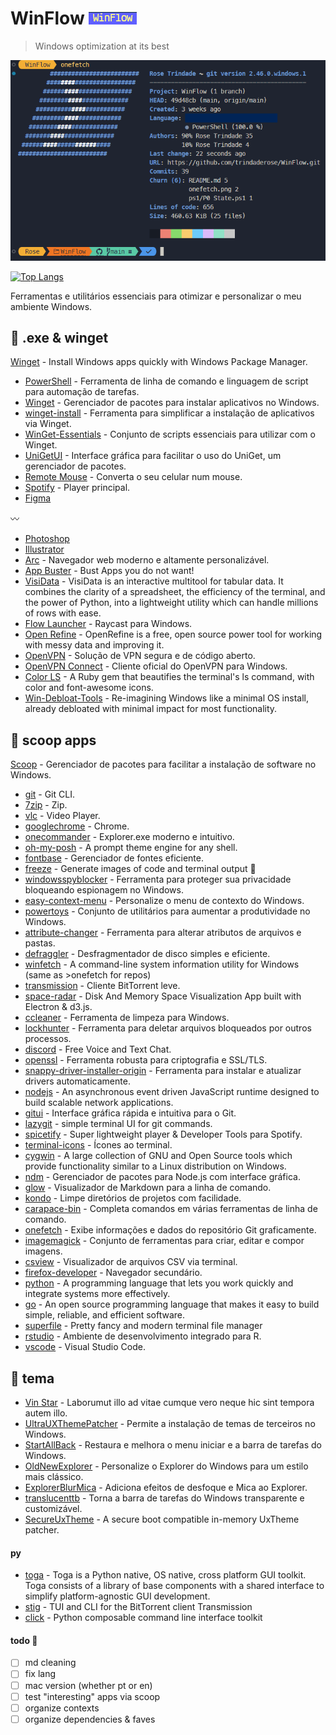 # WinFlow ![WinFlow](./assets/logo.png)

> Windows optimization at its best

![screenshot](./assets/onefetch.png)

[![Top Langs](https://github-readme-stats.vercel.app/api/top-langs/?username=trindaderose&layout=donut-vertical)](https://github.com/anuraghazra/github-readme-stats)

Ferramentas e utilitários essenciais para otimizar e personalizar o meu ambiente Windows.

<!-- Se utiliza o Arc, salve em algum lugar seguro sua chave "arc_recovery_packet.txt" armazenada em C:\Users\%CURRENT_NAME%\Documents -->

## :gem: .exe & winget

[Winget](https://winstall.app/) - Install Windows apps quickly with Windows Package Manager.

-   [PowerShell](https://learn.microsoft.com/pt-br/powershell/) - Ferramenta de linha de comando e linguagem de script para automação de tarefas.
-   [Winget](https://learn.microsoft.com/pt-br/windows/package-manager/winget/) - Gerenciador de pacotes para instalar aplicativos no Windows.
-   [winget-install](https://github.com/asheroto/winget-install) - Ferramenta para simplificar a instalação de aplicativos via Winget.
-   [WinGet-Essentials](https://github.com/jjcarrier/PS-WinGet-Essentials) - Conjunto de scripts essenciais para utilizar com o Winget.
-   [UniGetUI](https://www.marticliment.com/unigetui/) - Interface gráfica para facilitar o uso do UniGet, um gerenciador de pacotes.
-   [Remote Mouse](https://www.remotemouse.net/) - Converta o seu celular num mouse.
-   [Spotify](https://winstall.app/apps/Spotify.Spotify) - Player principal.
-   [Figma](https://winstall.app/apps/Figma.Figma)

:wavy_dash:

-   [Photoshop](https://www.adobe.com/br/products/photoshop.html)
-   [Illustrator](https://www.adobe.com/br/products/illustrator.html)
-   [Arc](https://arc.net/) - Navegador web moderno e altamente personalizável.
-   [App Buster](https://www.oo-software.com/en/ooappbuster) - Bust Apps you do not want!
-   [VisiData](https://www.visidata.org/) - VisiData is an interactive multitool for tabular data. It combines the clarity of a spreadsheet, the efficiency of the terminal, and the power of Python, into a lightweight utility which can handle millions of rows with ease.
-   [Flow Launcher](https://www.flowlauncher.com/) - Raycast para Windows.
-   [Open Refine](https://github.com/OpenRefine) - OpenRefine is a free, open source power tool for working with messy data and improving it.
-   [OpenVPN](https://openvpn.net/) - Solução de VPN segura e de código aberto.
-   [OpenVPN Connect](https://openvpn.net/client/client-connect-vpn-for-windows/) - Cliente oficial do OpenVPN para Windows.
-   [Color LS](https://github.com/athityakumar/colorls?tab=readme-ov-file) - A Ruby gem that beautifies the terminal's ls command, with color and font-awesome icons.
-   [Win-Debloat-Tools](https://github.com/LeDragoX/Win-Debloat-Tools?tab=readme-ov-file) - Re-imagining Windows like a minimal OS install, already debloated with minimal impact for most functionality.

## :ice_cream: scoop apps

[Scoop](https://github.com/ThomasNieto/Scoop) - Gerenciador de pacotes para facilitar a instalação de software no Windows.

-   [git](https://git-scm.com/) - Git CLI.
-   [7zip](https://www.7-zip.org/) - Zip.
-   [vlc](https://www.videolan.org/vlc/) - Video Player.
-   [googlechrome](https://www.google.com/intl/pt-BR/chrome/) - Chrome.
-   [onecommander](https://www.onecommander.com/) - Explorer.exe moderno e intuitivo.
-   [oh-my-posh](https://ohmyposh.dev/) - A prompt theme engine for any shell.
-   [fontbase](https://fontba.se/) - Gerenciador de fontes eficiente.
-   [freeze](https://github.com/charmbracelet/freeze) - Generate images of code and terminal output 📸
-   [windowsspyblocker](https://crazymax.dev/WindowsSpyBlocker/download/) - Ferramenta para proteger sua privacidade bloqueando espionagem no Windows.
-   [easy-context-menu](https://www.sordum.org/7615/easy-context-menu-v1-6/) - Personalize o menu de contexto do Windows.
-   [powertoys](https://github.com/microsoft/PowerToys) - Conjunto de utilitários para aumentar a produtividade no Windows.
-   [attribute-changer](https://www.petges.lu/) - Ferramenta para alterar atributos de arquivos e pastas.
-   [defraggler](https://www.ccleaner.com/defraggler) - Desfragmentador de disco simples e eficiente.
-   [winfetch](https://github.com/lptstr/winfetch) - A command-line system information utility for Windows (same as >onefetch for repos)
-   [transmission](https://transmissionbt.com/) - Cliente BitTorrent leve.
-   [space-radar](https://github.com/zz85/space-radar) - Disk And Memory Space Visualization App built with Electron & d3.js.
-   [ccleaner](https://www.ccleaner.com/ccleaner) - Ferramenta de limpeza para Windows.
-   [lockhunter](https://lockhunter.com/) - Ferramenta para deletar arquivos bloqueados por outros processos.
-   [discord](https://discord.com/) - Free Voice and Text Chat.
-   [openssl](https://github.com/o2sh/onefetch?tab=readme-ov-file) - Ferramenta robusta para criptografia e SSL/TLS.
-   [snappy-driver-installer-origin](https://www.snappy-driver-installer.org/) - Ferramenta para instalar e atualizar drivers automaticamente.
-   [nodejs](https://nodejs.org) - An asynchronous event driven JavaScript runtime designed to build scalable network applications.
-   [gitui](https://github.com/extrawurst/gitui) - Interface gráfica rápida e intuitiva para o Git.
-   [lazygit](https://github.com/jesseduffield/lazygit) - simple terminal UI for git commands.
-   [spicetify](https://spicetify.app/docs/advanced-usage/installation) - Super lightweight player & Developer Tools para Spotify.
-   [terminal-icons](https://github.com/devblackops/Terminal-Icons) - Ícones ao terminal.
-   [cygwin](https://cygwin.com/) - A large collection of GNU and Open Source tools which provide functionality similar to a Linux distribution on Windows.
-   [ndm](https://github.com/720kb/ndm) - Gerenciador de pacotes para Node.js com interface gráfica.
-   [glow](https://github.com/charmbracelet/glow) - Visualizador de Markdown para a linha de comando.
-   [kondo](https://github.com/tbillington/kondo) - Limpe diretórios de projetos com facilidade.
-   [carapace-bin](https://carapace-sh.github.io/carapace-bin/carapace-bin.html) - Completa comandos em várias ferramentas de linha de comando.
-   [onefetch](https://github.com/o2sh/onefetch?tab=readme-ov-file) - Exibe informações e dados do repositório Git graficamente.
-   [imagemagick](https://imagemagick.org/) - Conjunto de ferramentas para criar, editar e compor imagens.
-   [csview](https://github.com/wfxr/csview) - Visualizador de arquivos CSV via terminal.
-   [firefox-developer](https://www.mozilla.org/en-US/firefox/developer/) - Navegador secundário.
-   [python](https://www.python.org/) - A programming language that lets you work quickly and integrate systems more effectively.
-   [go](https://scoop.sh/#/apps?q=go&id=dcfaae18877d76da268d8ca08a42959611368208) - An open source programming language that makes it easy to build simple, reliable, and efficient software.
-   [superfile](https://github.com/yorukot/superfile?tab=readme-ov-file#installation) - Pretty fancy and modern terminal file manager
-   [rstudio](https://posit.co/products/open-source/rstudio/) - Ambiente de desenvolvimento integrado para R.
-   [vscode](https://code.visualstudio.com/) - Visual Studio Code.

## :sunflower: tema

-   [Vin Star](https://www.vinstartheme.com/) - Laborumut illo ad vitae cumque vero neque hic sint tempora autem illo.
-   [UltraUXThemePatcher](https://www.ultrauxthemepatcher.com/) - Permite a instalação de temas de terceiros no Windows.
-   [StartAllBack](https://www.startallback.com/) - Restaura e melhora o menu iniciar e a barra de tarefas do Windows.
-   [OldNewExplorer](https://www.oldnewexplorer.com/) - Personalize o Explorer do Windows para um estilo mais clássico.
-   [ExplorerBlurMica](https://github.com/Maplespe/ExplorerBlurMica) - Adiciona efeitos de desfoque e Mica ao Explorer.
-   [translucenttb](https://github.com/TranslucentTB/TranslucentTB) - Torna a barra de tarefas do Windows transparente e customizável.
-   [SecureUxTheme](https://github.com/namazso/SecureUxTheme) - A secure boot compatible in-memory UxTheme patcher.

#### py

-   [toga](https://toga.readthedocs.io/en/latest/index.html) - Toga is a Python native, OS native, cross platform GUI toolkit. Toga consists of a library of base components with a shared interface to simplify platform-agnostic GUI development.
-   [stig](https://github.com/rndusr/stig) - TUI and CLI for the BitTorrent client Transmission
-   [click](https://github.com/pallets/click/) - Python composable command line interface toolkit

<!-- #### :icecream: interesting testing via scoop

-   [pdftk-builder](https://pdftk-builder-enhanced.sourceforge.io/) - Graphical interface to PDF ToolKit for document manipulation (merge, split, ...).
-   [picotorrent](https://github.com/picotorrent/picotorrent) - Cliente BitTorrent pequeno e rápido.
-   [processhacker](https://processhacker.sourceforge.io/) - Ferramenta para visualizar e gerenciar processos e serviços do Windows.
-   [sonic-visualiser](https://www.sonicvisualiser.org/) - Ferramenta para análise de áudio detalhada.
-   [runasti](https://github.com/jschicht/RunAsTI) - Launch processes with TrustedInstaller privilege.
-   [moneyregex](https://moneymanagerex.org/) - Gerenciador financeiro pessoal de código aberto.
-   [sonic-pi](https://sonic-pi.net/) - Ferramenta para criar música com código.
-   [sampler](https://github.com/sqshq/sampler?tab=readme-ov-file) - A tool for shell commands execution, visualization and alerting. -->

#### todo :ghost:

-   [ ] md cleaning
-   [ ] fix lang
-   [ ] mac version (whether pt or en)
-   [ ] test "interesting" apps via scoop
-   [ ] organize contexts
-   [ ] organize dependencies & faves